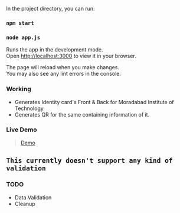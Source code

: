In the project directory, you can run:

### `npm start`
### `node app.js`

Runs the app in the development mode.\
Open [http://localhost:3000](http://localhost:3000) to view it in your browser.

The page will reload when you make changes.\
You may also see any lint errors in the console.

### Working
* Generates Identity card's Front & Back for Moradabad Institute of Technology
* Generates QR for the same containing information of it.

### Live Demo
> [Demo](https://information-gathering-page.vercel.app/)

## `This currently doesn't support any kind of validation`

### TODO
* Data Validation
* Cleanup
